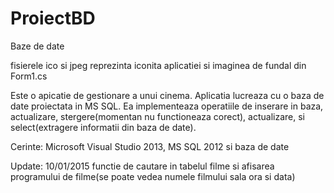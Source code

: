 # ProiectBD

Baze de date
<p>fisierele ico si jpeg reprezinta iconita aplicatiei si imaginea de fundal din Form1.cs</p>

<p>Este o apicatie de gestionare a unui cinema. Aplicatia lucreaza cu o baza de date proiectata in MS SQL. Ea implementeaza operatiile de inserare in baza, actualizare, stergere(momentan nu functioneaza corect), actualizare, si select(extragere informatii din baza de date). </p>
<p>Cerinte: Microsoft Visual Studio 2013, MS SQL 2012 si baza de date</p>


<p> Update:
          10/01/2015 functie de cautare in tabelul filme si afisarea programului de filme(se poate vedea numele filmului sala ora si data)
</p>
